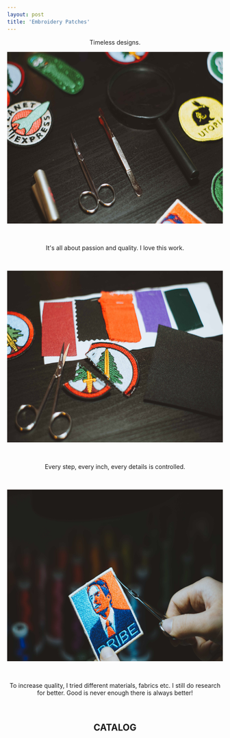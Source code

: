 ```yaml
---
layout: post
title: 'Embroidery Patches'
---
```

<p style="text-align: center;">Timeless designs.</p>
<p><img src="https://github.com/Kutalp/portfolio-jekyll-theme/blob/gh-pages/assets/img/projects/kutalp-01485.jpg?raw=true" alt="Workshop1" width="600" height="400" /></p>
<p>&nbsp;</p>
<p style="text-align: center;">It's all about passion and quality. I love this work.</p>
<p>&nbsp;</p>
<p><img src="https://github.com/Kutalp/portfolio-jekyll-theme/blob/gh-pages/assets/img/projects/kutalp-01489.jpg?raw=true" alt="Improve Kutalp" width="600" height="400" /></p>
<p>&nbsp;</p>
<p style="text-align: center;">Every step, every inch, every details is controlled.</p>
<p>&nbsp;</p>
<p><img src="https://github.com/Kutalp/portfolio-jekyll-theme/blob/gh-pages/assets/img/projects/kutalp-01487.jpg?raw=true" alt="Testing Kutalp" width="600" height="400" /></p>
<p>&nbsp;</p>
<p style="text-align: center;">To increase quality, I tried different materials, fabrics etc. I still do research for better. Good is never enough there is always better!</p>
<p>&nbsp;</p>
<h2 style="text-align: center;">CATALOG</h2>
<a data-pin-do="embedBoard" data-pin-board-width="500" data-pin-scale-height="1000" data-pin-scale-width="500" href="https://tr.pinterest.com/kutalpd/embroidery-patches/"></a>
